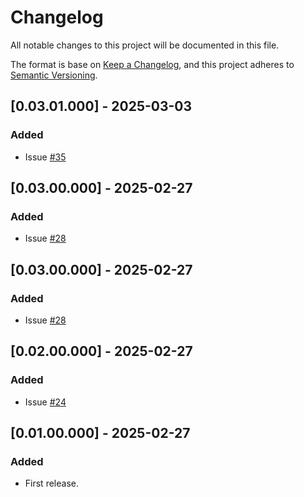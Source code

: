 # Changelog
All notable changes to this project will be documented in this file.

The format is base on [Keep a Changelog](https://keepachangelog.com/en/1.1.0/), and this project adheres to [Semantic Versioning](https://semver.org/spec/v2.0.0.html).

## [0.03.01.000] - 2025-03-03
### Added
- Issue [#35](https://github.com/j3-signalroom/ccaf-avro_schema_helpers-python_lib/issues/35)

## [0.03.00.000] - 2025-02-27
### Added
- Issue [#28](https://github.com/j3-signalroom/ccaf-avro_schema_helpers-python_lib/issues/28)

## [0.03.00.000] - 2025-02-27
### Added
- Issue [#28](https://github.com/j3-signalroom/ccaf-avro_schema_helpers-python_lib/issues/28)

## [0.02.00.000] - 2025-02-27
### Added
- Issue [#24](https://github.com/j3-signalroom/ccaf-avro_schema_helpers-python_lib/issues/24)

## [0.01.00.000] - 2025-02-27
### Added
- First release.